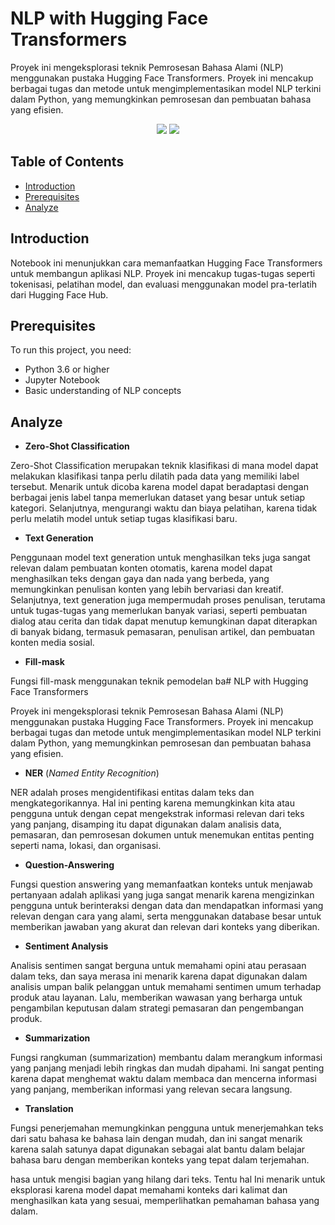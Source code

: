 # NLP with Hugging Face Transformers

Proyek ini mengeksplorasi teknik Pemrosesan Bahasa Alami (NLP) menggunakan pustaka Hugging Face Transformers. Proyek ini mencakup berbagai tugas dan metode untuk mengimplementasikan model NLP terkini dalam Python, yang memungkinkan pemrosesan dan pembuatan bahasa yang efisien.

<div align ='center'>
<img src="https://img.shields.io/badge/python-3670A0?style=for-the-badge&logo=python&logoColor=ffdd54">
<img src="https://img.shields.io/badge/jupyter-%23FA0F00.svg?style=for-the-badge&logo=jupyter&logoColor=white">
</div>

## Table of Contents

- [Introduction](#introduction)
- [Prerequisites](#prerequisites)
- [Analyze](#analyze)

## Introduction

Notebook ini menunjukkan cara memanfaatkan Hugging Face Transformers untuk membangun aplikasi NLP. Proyek ini mencakup tugas-tugas seperti tokenisasi, pelatihan model, dan evaluasi menggunakan model pra-terlatih dari Hugging Face Hub.

## Prerequisites

To run this project, you need:

- Python 3.6 or higher
- Jupyter Notebook
- Basic understanding of NLP concepts

## Analyze

- **Zero-Shot Classification**

Zero-Shot Classification merupakan teknik klasifikasi di mana model dapat melakukan klasifikasi tanpa perlu dilatih pada data yang memiliki label tersebut. Menarik untuk dicoba karena model dapat beradaptasi dengan berbagai jenis label tanpa memerlukan dataset yang besar untuk setiap kategori. Selanjutnya, mengurangi waktu dan biaya pelatihan, karena tidak perlu melatih model untuk setiap tugas klasifikasi baru.

- **Text Generation**

Penggunaan model text generation untuk menghasilkan teks juga sangat relevan dalam pembuatan konten otomatis, karena model dapat menghasilkan teks dengan gaya dan nada yang berbeda, yang memungkinkan penulisan konten yang lebih bervariasi dan kreatif. Selanjutnya, text generation juga mempermudah proses penulisan, terutama untuk tugas-tugas yang memerlukan banyak variasi, seperti pembuatan dialog atau cerita dan tidak dapat menutup kemungkinan dapat diterapkan di banyak bidang, termasuk pemasaran, penulisan artikel, dan pembuatan konten media sosial.

- **Fill-mask**

Fungsi fill-mask menggunakan teknik pemodelan ba# NLP with Hugging Face Transformers

Proyek ini mengeksplorasi teknik Pemrosesan Bahasa Alami (NLP) menggunakan pustaka Hugging Face Transformers. Proyek ini mencakup berbagai tugas dan metode untuk mengimplementasikan model NLP terkini dalam Python, yang memungkinkan pemrosesan dan pembuatan bahasa yang efisien.

- **NER** (_Named Entity Recognition_)

NER adalah proses mengidentifikasi entitas dalam teks dan mengkategorikannya. Hal ini penting karena memungkinkan kita atau pengguna untuk dengan cepat mengekstrak informasi relevan dari teks yang panjang, disamping itu dapat digunakan dalam analisis data, pemasaran, dan pemrosesan dokumen untuk menemukan entitas penting seperti nama, lokasi, dan organisasi.

- **Question-Answering**

Fungsi question answering yang memanfaatkan konteks untuk menjawab pertanyaan adalah aplikasi yang juga sangat menarik karena mengizinkan pengguna untuk berinteraksi dengan data dan mendapatkan informasi yang relevan dengan cara yang alami, serta menggunakan database besar untuk memberikan jawaban yang akurat dan relevan dari konteks yang diberikan.

- **Sentiment Analysis**

Analisis sentimen sangat berguna untuk memahami opini atau perasaan dalam teks, dan saya merasa ini menarik karena dapat digunakan dalam analisis umpan balik pelanggan untuk memahami sentimen umum terhadap produk atau layanan. Lalu, memberikan wawasan yang berharga untuk pengambilan keputusan dalam strategi pemasaran dan pengembangan produk.

- **Summarization**

Fungsi rangkuman (summarization) membantu dalam merangkum informasi yang panjang menjadi lebih ringkas dan mudah dipahami. Ini sangat penting karena dapat menghemat waktu dalam membaca dan mencerna informasi yang panjang, memberikan informasi yang relevan secara langsung.

- **Translation**

Fungsi penerjemahan memungkinkan pengguna untuk menerjemahkan teks dari satu bahasa ke bahasa lain dengan mudah, dan ini sangat menarik karena salah satunya dapat digunakan sebagai alat bantu dalam belajar bahasa baru dengan memberikan konteks yang tepat dalam terjemahan.

hasa untuk mengisi bagian yang hilang dari teks. Tentu hal Ini menarik untuk eksplorasi karena model dapat memahami konteks dari kalimat dan menghasilkan kata yang sesuai, memperlihatkan pemahaman bahasa yang dalam.
